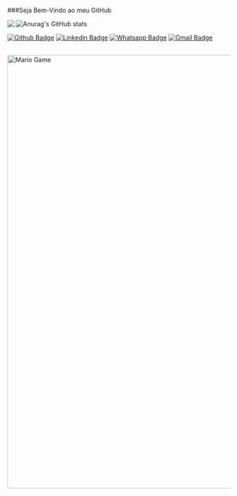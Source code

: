###Seja Bem-Vindo ao meu GitHub

![Anurag's GitHub stats](https://github-readme-stats.vercel.app/api?username=cleberlucas&show_icons=true&theme=radical)
<a href="https://github.com/cleberlucas">
  <img align="left" src="https://github-readme-stats.vercel.app/api/top-langs/?username=cleberlucas&theme=dark&hide_langs_below=1" />
</a>
<br>

[![Github Badge](https://img.shields.io/badge/GitHub-100000?style=for-the-badge&logo=github&logoColor=white&link=https://github.com/cleberlucas)](https://github.com/cleberlucas)
[![Linkedin Badge](https://img.shields.io/badge/LinkedIn-0077B5?style=for-the-badge&logo=linkedin&logoColor=white&link=https://www.linkedin.com/in/cleber-lucas-599bb11b2/)](https://www.linkedin.com/in/cleber-lucas-599bb11b2/)
[![Whatsapp Badge](https://img.shields.io/badge/WhatsApp-25D366?style=for-the-badge&logo=whatsapp&logoColor=white&link=https://api.whatsapp.com/send?phone=5535997518278)](https://api.whatsapp.com/send?phone=5535997518278)
[![Gmail Badge](https://img.shields.io/badge/Gmail-D14836?style=for-the-badge&logo=gmail&logoColor=white&link=https://mail.google.com/mail/u/?authuser=clebersiber@gmail.com)](https://mail.google.com/mail/u/?authuser=clebersiber@gmail.com)


<br>
<img src="https://github.com/TheDudeThatCode/TheDudeThatCode/blob/master/Assets/Mario_Gameplay.gif" alt="Mario Game" width="980">
<br>
